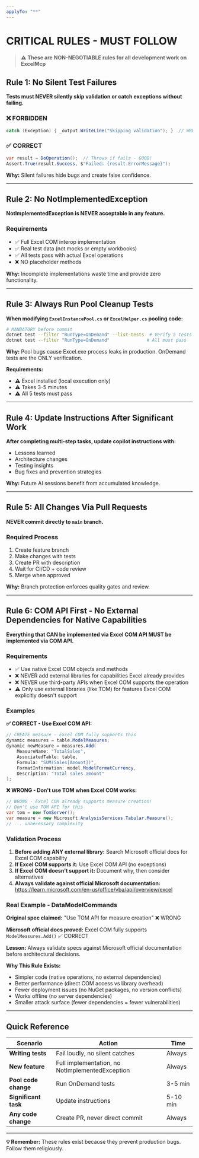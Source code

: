 ```yaml
---
applyTo: "**"
---
```


# CRITICAL RULES - MUST FOLLOW

> **⚠️ These are NON-NEGOTIABLE rules for all development work on ExcelMcp**

## Rule 1: No Silent Test Failures

**Tests must NEVER silently skip validation or catch exceptions without failing.**

### ❌ FORBIDDEN
```csharp
catch (Exception) { _output.WriteLine("Skipping validation"); }  // WRONG!
```

### ✅ CORRECT  
```csharp
var result = DoOperation();  // Throws if fails - GOOD!
Assert.True(result.Success, $"Failed: {result.ErrorMessage}");
```

**Why:** Silent failures hide bugs and create false confidence.

---

## Rule 2: No NotImplementedException

**NotImplementedException is NEVER acceptable in any feature.**

### Requirements
- ✅ Full Excel COM interop implementation
- ✅ Real test data (not mocks or empty workbooks)
- ✅ All tests pass with actual Excel operations
- ❌ NO placeholder methods

**Why:** Incomplete implementations waste time and provide zero functionality.

---

## Rule 3: Always Run Pool Cleanup Tests

**When modifying `ExcelInstancePool.cs` or `ExcelHelper.cs` pooling code:**

```bash
# MANDATORY before commit
dotnet test --filter "RunType=OnDemand" --list-tests  # Verify 5 tests
dotnet test --filter "RunType=OnDemand"              # All must pass
```

**Why:** Pool bugs cause Excel.exe process leaks in production. OnDemand tests are the ONLY verification.

**Requirements:**
- ⚠️ Excel installed (local execution only)
- ⚠️ Takes 3-5 minutes
- ⚠️ All 5 tests must pass

---

## Rule 4: Update Instructions After Significant Work

**After completing multi-step tasks, update copilot instructions with:**
- Lessons learned
- Architecture changes  
- Testing insights
- Bug fixes and prevention strategies

**Why:** Future AI sessions benefit from accumulated knowledge.

---

## Rule 5: All Changes Via Pull Requests

**NEVER commit directly to `main` branch.**

### Required Process
1. Create feature branch
2. Make changes with tests
3. Create PR with description
4. Wait for CI/CD + code review
5. Merge when approved

**Why:** Branch protection enforces quality gates and review.

---

## Rule 6: COM API First - No External Dependencies for Native Capabilities

**Everything that CAN be implemented via Excel COM API MUST be implemented via COM API.**

### Requirements
- ✅ Use native Excel COM objects and methods
- ❌ NEVER add external libraries for capabilities Excel already provides
- ❌ NEVER use third-party APIs when Excel COM supports the operation
- ⚠️ Only use external libraries (like TOM) for features Excel COM explicitly doesn't support

### Examples

**✅ CORRECT - Use Excel COM API:**
```csharp
// CREATE measure - Excel COM fully supports this
dynamic measures = table.ModelMeasures;
dynamic newMeasure = measures.Add(
    MeasureName: "TotalSales",
    AssociatedTable: table,
    Formula: "SUM(Sales[Amount])",
    FormatInformation: model.ModelFormatCurrency,
    Description: "Total sales amount"
);
```

**❌ WRONG - Don't use TOM when Excel COM works:**
```csharp
// WRONG - Excel COM already supports measure creation!
// Don't use TOM API for this
var tom = new TomServer();
var measure = new Microsoft.AnalysisServices.Tabular.Measure();
// ... unnecessary complexity
```

### Validation Process
1. **Before adding ANY external library:** Search Microsoft official docs for Excel COM capability
2. **If Excel COM supports it:** Use Excel COM API (no exceptions)
3. **If Excel COM doesn't support it:** Document why, then consider alternatives
4. **Always validate against official Microsoft documentation:** https://learn.microsoft.com/en-us/office/vba/api/overview/excel

### Real Example - DataModelCommands

**Original spec claimed:** "Use TOM API for measure creation" ❌ WRONG

**Microsoft official docs proved:** Excel COM fully supports `ModelMeasures.Add()` ✅ CORRECT

**Lesson:** Always validate specs against Microsoft official documentation before architectural decisions.

**Why This Rule Exists:**
- Simpler code (native operations, no external dependencies)
- Better performance (direct COM access vs library overhead)
- Fewer deployment issues (no NuGet packages, no version conflicts)
- Works offline (no server dependencies)
- Smaller attack surface (fewer dependencies = fewer vulnerabilities)

---

## Quick Reference

| Scenario | Action | Time |
|----------|--------|------|
| **Writing tests** | Fail loudly, no silent catches | Always |
| **New feature** | Full implementation, no NotImplementedException | Always |
| **Pool code change** | Run OnDemand tests | 3-5 min |
| **Significant task** | Update instructions | 5-10 min |
| **Any code change** | Create PR, never direct commit | Always |

---

**💡 Remember:** These rules exist because they prevent production bugs. Follow them religiously.

